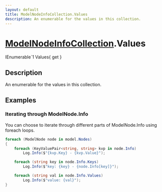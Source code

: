 ```yaml
---
layout: default
title: ModelNodeInfoCollection.Values
description: An enumerable for the values in this collection.
---
```

# [ModelNodeInfoCollection]({{site.url}}/Pages/StereoKit/ModelNodeInfoCollection.html).Values

<div class='signature' markdown='1'>
IEnumerable`1 Values{ get }
</div>

## Description
An enumerable for the values in this collection.


## Examples

### Iterating through ModelNode.Info
You can choose to iterate through different parts of ModelNode.Info
using foreach loops.
```csharp
foreach (ModelNode node in model.Nodes)
{
	foreach (KeyValuePair<string, string> kvp in node.Info)
		Log.Info($"{kvp.Key} - {kvp.Value}");

	foreach (string key in node.Info.Keys)
		Log.Info($"key: {key} - {node.Info[key]}");

	foreach (string val in node.Info.Values)
		Log.Info($"value: {val}");
}
```

